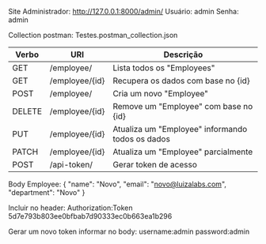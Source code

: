
Site Administrador:
    http://127.0.0.1:8000/admin/
    Usuário: admin
    Senha: admin

Collection postman: Testes.postman_collection.json

| Verbo         | URI           | Descrição                                       |
| ------------- | ------------- | ------------------------------------------------|
| GET           | /employee/    | Lista todos os "Employees"                      |
| GET           | /employee/{id}| Recupera os dados com base no {id}              |
| POST          | /employee/    | Cria um novo "Employee"                         |
| DELETE        | /employee/{id}| Remove um "Employee" com base no {id}           |
| PUT           | /employee/{id}| Atualiza um "Employee" informando todos os dados|
| PATCH         | /employee/{id}| Atualiza um "Employee" parcialmente             |
| POST          | /api-token/   | Gerar token de acesso                           |

Body Employee:
{
    "name": "Novo",
    "email": "novo@luizalabs.com",
    "department": "Novo"
}

Incluir no header:
Authorization:Token 5d7e793b803ee0bfbab7d90333ec0b663ea1b296


Gerar um novo token informar no body:
    username:admin
    password:admin
